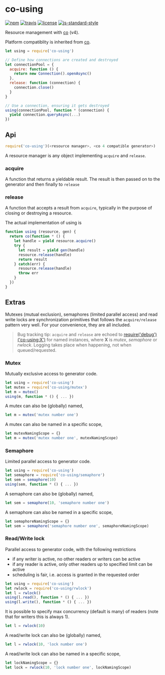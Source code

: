 # co-using

[![npm](https://img.shields.io/npm/v/co-using.svg?style=flat)](https://npmjs.org/package/co-using)
[![travis](https://img.shields.io/travis/jlarsson/co-using.svg?style=flat)](https://travis-ci.org/jlarsson/co-using)
[![license](https://img.shields.io/npm/l/co-using.svg?style=flat)](LICENSE.md)
[![js-standard-style](https://img.shields.io/badge/code%20style-standard-brightgreen.svg?style=flat)](https://github.com/feross/standard)

Resource management with [co](https://www.npmjs.com/package/co) (v4).

Platform compatiblity is inherited from [co](https://www.npmjs.com/package/co#platform-compatibility).

```js
let using = require('co-using')

// Define how connections are created and destroyed
let connectionPool = {
  acquire: function () {
    return new Connection().openAsync()
  },
  release: function (connection) {
    connection.close()
  }
}

// Use a connection, ensuring it gets destroyed
using(connectionPool, function * (connection) {
  yield connection.queryAsync(...)
})
```

## Api

```js
require('co-using')(<resource manager>, <co 4 compatible generator>)
```

A resource manager is any object implementing ```acquire``` and ```release```.

### acquire
A function that returns a yieldable result. The result is then passed on to the generator and then finally to ```release```

### release
A function that accepts a result from ```acquire```, typically in the purpose of closing or destroying a resource.

The actual implementation of using is

```js
function using (resource, gen) {
  return co(function * () {
    let handle = yield resource.acquire()
    try {
      let result = yield gen(handle)
      resource.release(handle)
      return result
    } catch(err) {
      resource.release(handle)
      throw err
    }
  })
}
```

## Extras

Mutexes (mutual exclusion), semaphores (limited parallel access) and read write locks are synchronization primitives that follows the ```acquire/release``` pattern very well. For your convenience, they are all included.

> Bug tracking tip: ```acquire``` and ```release``` are echoed to [require('debug')('co-using:X')](https://www.npmjs.com/package/debug) for named instances, where **X** is _mutex_, _semaphore_ or _rwlock_. Logging takes place when happening, not when queued/requested.

### Mutex
Mutually exclusive access to generator code.

```js
let using = require('co-using')
let mutex = require('co-using/mutex')
let m = mutex()
using(m, function * () { ... })
```
A mutex can also be (globally) named,
```js
let m = mutex('mutex number one')
```
A mutex can also be named in a specific scope,
```javascript
let mutexNamingScope = {}
let m = mutex('mutex number one', mutexNamingScope)
```

### Semaphore
Limited parallel access to generator code.

```js
let using = require('co-using')
let semaphore = require('co-using/semaphore')
let sem = semaphore(10)
using(sem, function * () { ... })
```
A semaphore can also be (globally) named,
```js
let sem = semaphore(10, 'semaphore number one')
```
A semaphore can also be named in a specific scope,
```js
let semaphoreNamingScope = {}
let sem = semaphore('semaphore number one', semaphoreNamingScope)
```

### Read/Write lock
Parallel access to generator code, with the following restrictions
- if any writer is active, no other readers or writers can be active
- if any reader is active, only other readers up to specified limit can be active
- scheduling is fair, i.e. access is granted in the requested order

```js
let using = require('co-using')
let rwlock = require('co-using/rwlock')
let l = rwlock()
using(l.read(), function * () { ... })
using(l.write(), function * () { ... })
```

It is possible to specify max concurrency (default is many) of readers (note that for writers this is always 1).
```js
let l = rwlock(10)
```

A read/write lock can also be (globally) named,
```js
let l = rwlock(10, 'lock number one')
```
A read/write lock can also be named in a specific scope,
```js
let lockNamingScope = {}
let lock = rwlock(10, 'lock number one', lockNamingScope)
```
